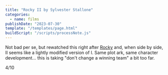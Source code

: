```yaml
---
title: "Rocky II by Sylvester Stallone"
categories:
  - name: films
publishDate: "2023-07-30"
template: "/templates/page.html"
buildScript: "/scripts/processNote.js"
---
```


Not bad per se, but rewatched this right after [Rocky](/notes/rocky-by-john-g-avildsen/) and, when side by side, II seems like a lightly modified version of I. Same plot ark, same character development... this is taking "don't change a winning team" a bit too far.

4/10
